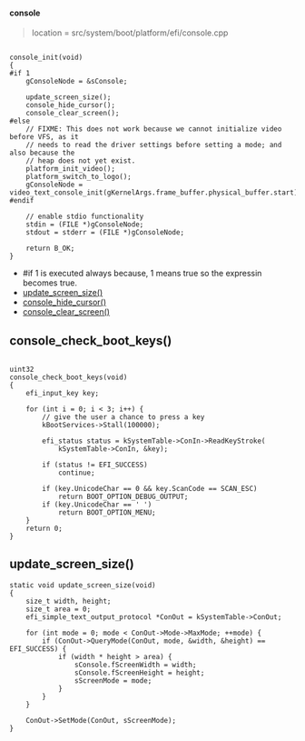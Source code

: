 
#### console

> location = src/system/boot/platform/efi/console.cpp

```

console_init(void)
{
#if 1
	gConsoleNode = &sConsole;

	update_screen_size();
	console_hide_cursor();
	console_clear_screen();
#else
	// FIXME: This does not work because we cannot initialize video before VFS, as it
	// needs to read the driver settings before setting a mode; and also because the
	// heap does not yet exist.
	platform_init_video();
	platform_switch_to_logo();
	gConsoleNode = video_text_console_init(gKernelArgs.frame_buffer.physical_buffer.start);
#endif

	// enable stdio functionality
	stdin = (FILE *)gConsoleNode;
	stdout = stderr = (FILE *)gConsoleNode;

	return B_OK;
}

```
* #if 1 is executed always because, 1 means true so the expressin becomes true.
* [update_screen_size()](/boot/efi/console.md#update_screen_size)
* [console_hide_cursor()](/boot/arch/generic/text_console.md#console_hide_cursor)
* [console_clear_screen()](/boot/arch/generic/text_console.md#console_clear_screen)


## console_check_boot_keys()
```

uint32
console_check_boot_keys(void)
{
	efi_input_key key;

	for (int i = 0; i < 3; i++) {
		// give the user a chance to press a key
		kBootServices->Stall(100000);

		efi_status status = kSystemTable->ConIn->ReadKeyStroke(
			kSystemTable->ConIn, &key);

		if (status != EFI_SUCCESS)
			continue;

		if (key.UnicodeChar == 0 && key.ScanCode == SCAN_ESC)
			return BOOT_OPTION_DEBUG_OUTPUT;
		if (key.UnicodeChar == ' ')
			return BOOT_OPTION_MENU;
	}
	return 0;
}

```

## update_screen_size()

```
static void update_screen_size(void)
{
	size_t width, height;
	size_t area = 0;
	efi_simple_text_output_protocol *ConOut = kSystemTable->ConOut;

	for (int mode = 0; mode < ConOut->Mode->MaxMode; ++mode) {
		if (ConOut->QueryMode(ConOut, mode, &width, &height) == EFI_SUCCESS) {
			if (width * height > area) {
				sConsole.fScreenWidth = width;
				sConsole.fScreenHeight = height;
				sScreenMode = mode;
			}
		}
	}

	ConOut->SetMode(ConOut, sScreenMode);
}
```
